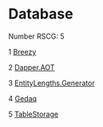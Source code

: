 <h1>Database</h1>

Number RSCG: 5

   1 [Breezy](/docs/Breezy)

   2 [Dapper.AOT](/docs/Dapper.AOT)

   3 [EntityLengths.Generator](/docs/EntityLengths.Generator)

   4 [Gedaq](/docs/Gedaq)

   5 [TableStorage](/docs/TableStorage)
    
